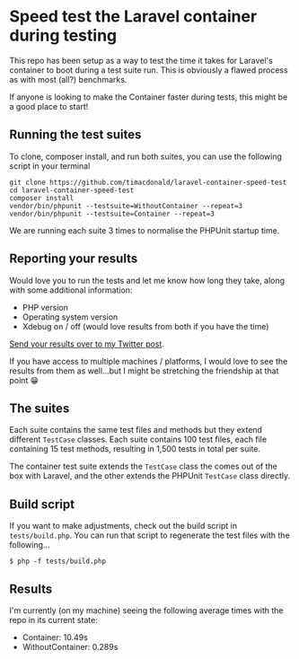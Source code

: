 # Speed test the Laravel container during testing

This repo has been setup as a way to test the time it takes for Laravel's container to boot during a test suite run. This is obviously a flawed process as with most (all?) benchmarks.

If anyone is looking to make the Container faster during tests, this might be a good place to start!

## Running the test suites

To clone, composer install, and run both suites, you can use the following script in your terminal

```
git clone https://github.com/timacdonald/laravel-container-speed-test
cd laravel-container-speed-test
composer install
vendor/bin/phpunit --testsuite=WithoutContainer --repeat=3
vendor/bin/phpunit --testsuite=Container --repeat=3
```

We are running each suite 3 times to normalise the PHPUnit startup time.

## Reporting your results

Would love you to run the tests and let me know how long they take, along with some additional information:

- PHP version
- Operating system version
- Xdebug on / off (would love results from both if you have the time)

[Send your results over to my Twitter post](https://twitter.com/timacdonald87/status/1144067916146462720).

If you have access to multiple machines / platforms, I would love to see the results from them as well...but I might be stretching the friendship at that point 😁

## The suites

Each suite contains the same test files and methods but they extend different `TestCase` classes. Each suite contains 100 test files, each file containing 15 test methods, resulting in 1,500 tests in total per suite.

The container test suite extends the `TestCase` class the comes out of the box with Laravel, and the other extends the PHPUnit `TestCase` class directly.

## Build script

If you want to make adjustments, check out the build script in `tests/build.php`. You can run that script to regenerate the test files with the following...

```
$ php -f tests/build.php
```

## Results

I'm currently (on my machine) seeing the following average times with the repo in its current state:

- Container: 10.49s
- WithoutContainer: 0.289s

